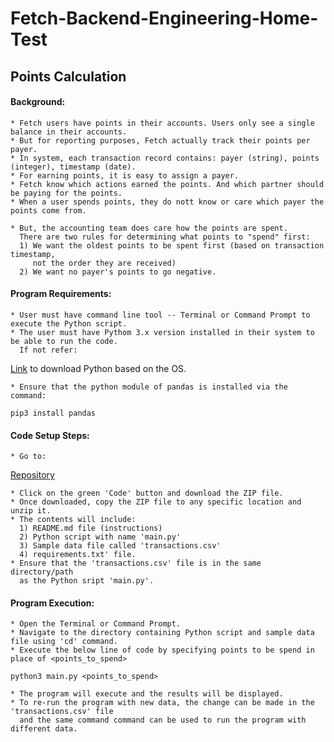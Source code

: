 # Fetch-Backend-Engineering-Home-Test

## Points Calculation

#### Background:
     
    * Fetch users have points in their accounts. Users only see a single balance in their accounts. 
    * But for reporting purposes, Fetch actually track their points per payer. 
    * In system, each transaction record contains: payer (string), points (integer), timestamp (date). 
    * For earning points, it is easy to assign a payer. 
    * Fetch know which actions earned the points. And which partner should be paying for the points. 
    * When a user spends points, they do nott know or care which payer the points come from. 
    
    * But, the accounting team does care how the points are spent. 
      There are two rules for determining what points to "spend" first: 
      1) We want the oldest points to be spent first (based on transaction timestamp, 
         not the order they are received) 
      2) We want no payer's points to go negative.

#### Program Requirements:

    * User must have command line tool -- Terminal or Command Prompt to execute the Python script.
    * The user must have Pythom 3.x version installed in their system to be able to run the code.
      If not refer:
  [Link](https://realpython.com/installing-python/) to download Python based on the OS.

    * Ensure that the python module of pandas is installed via the command:
```
pip3 install pandas
```
    
#### Code Setup Steps:
  
    * Go to:
  [Repository](https://github.com/shreyss99/Fetch-Backend-Engineering-Home-Test)
    
    * Click on the green 'Code' button and download the ZIP file.
    * Once downloaded, copy the ZIP file to any specific location and unzip it.
    * The contents will include: 
      1) README.md file (instructions)
      2) Python script with name 'main.py'
      3) Sample data file called 'transactions.csv'
      4) requirements.txt' file.
    * Ensure that the 'transactions.csv' file is in the same directory/path 
      as the Python sript 'main.py'.
    
#### Program Execution:
    
    * Open the Terminal or Command Prompt.
    * Navigate to the directory containing Python script and sample data file using 'cd' command.
    * Execute the below line of code by specifying points to be spend in place of <points_to_spend>
```
python3 main.py <points_to_spend>
```
    * The program will execute and the results will be displayed.
    * To re-run the program with new data, the change can be made in the 'transactions.csv' file
      and the same command command can be used to run the program with different data.
    
